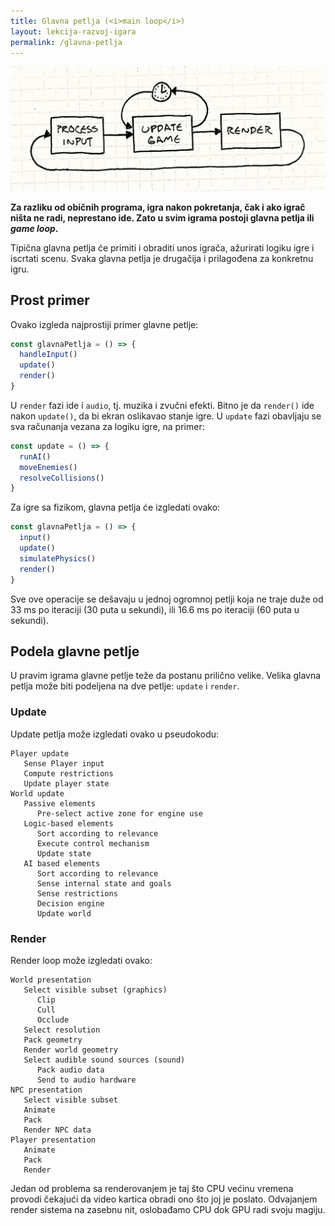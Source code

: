 ```yaml
---
title: Glavna petlja (<i>main loop</i>)
layout: lekcija-razvoj-igara
permalink: /glavna-petlja
---
```


![game-loop](/images/razvoj-igara/game-loop-fixed.png)

**Za razliku od običnih programa, igra nakon pokretanja, čak i ako igrač ništa ne radi, neprestano ide. Zato u svim igrama postoji glavna petlja ili *game loop*.** 

Tipična glavna petlja će primiti i obraditi unos igrača, ažurirati logiku igre i iscrtati scenu. Svaka glavna petlja je drugačija i prilagođena za konkretnu igru.

## Prost primer

Ovako izgleda najprostiji primer glavne petlje:

```js
const glavnaPetlja = () => {
  handleInput()
  update()
  render()
}
```

U `render` fazi ide i `audio`, tj. muzika i zvučni efekti. Bitno je da `render()` ide nakon `update()`, da bi ekran oslikavao stanje igre. U `update` fazi obavljaju se sva računanja vezana za logiku igre, na primer:

```js
const update = () => {
  runAI()
  moveEnemies()
  resolveCollisions()
}
```

Za igre sa fizikom, glavna petlja će izgledati ovako:

```js
const glavnaPetlja = () => {
  input()
  update()
  simulatePhysics()
  render()
}
```

Sve ove operacije se dešavaju u jednoj ogromnoj petlji koja ne traje duže od 33 ms po iteraciji (30 puta u sekundi), ili 16.6 ms po iteraciji (60 puta u sekundi).

## Podela glavne petlje

U pravim igrama glavne petlje teže da postanu prilično velike. Velika glavna petlja može biti podeljena na dve petlje: `update` i `render`.

### Update

Update petlja može izgledati ovako u pseudokodu:

```
Player update
   Sense Player input
   Compute restrictions
   Update player state
World update
   Passive elements
      Pre-select active zone for engine use
   Logic-based elements
      Sort according to relevance
      Execute control mechanism
      Update state
   AI based elements
      Sort according to relevance
      Sense internal state and goals
      Sense restrictions
      Decision engine
      Update world
```

### Render

Render loop može izgledati ovako:

```
World presentation
   Select visible subset (graphics)
      Clip
      Cull
      Occlude
   Select resolution
   Pack geometry
   Render world geometry
   Select audible sound sources (sound)
      Pack audio data
      Send to audio hardware
NPC presentation
   Select visible subset
   Animate
   Pack
   Render NPC data
Player presentation
   Animate
   Pack
   Render
```

Jedan od problema sa renderovanjem je taj što CPU većinu vremena provodi čekajući da video kartica obradi ono što joj je poslato. Odvajanjem render sistema na zasebnu nit, oslobađamo CPU dok GPU radi svoju magiju.
